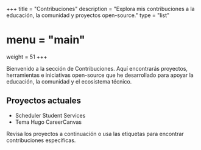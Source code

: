 +++
title = "Contribuciones"
description = "Explora mis contribuciones a la educación, la comunidad y proyectos open-source."
type = "list"
# menu = "main"
weight = 51
+++

Bienvenido a la sección de Contribuciones. Aquí encontrarás proyectos, herramientas e iniciativas open-source que he desarrollado para apoyar la educación, la comunidad y el ecosistema técnico.

## Proyectos actuales

- Scheduler Student Services
- Tema Hugo CareerCanvas

Revisa los proyectos a continuación o usa las etiquetas para encontrar contribuciones específicas.

